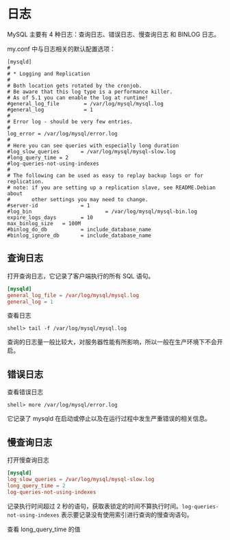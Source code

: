 # 日志

MySQL 主要有 4 种日志：查询日志、错误日志、慢查询日志 和 BINLOG 日志。

my.conf 中与日志相关的默认配置选项：

```nginx
[mysqld]
#
# * Logging and Replication
#
# Both location gets rotated by the cronjob.
# Be aware that this log type is a performance killer.
# As of 5.1 you can enable the log at runtime!
#general_log_file        = /var/log/mysql/mysql.log
#general_log             = 1
#
# Error log - should be very few entries.
#
log_error = /var/log/mysql/error.log
#
# Here you can see queries with especially long duration
#log_slow_queries       = /var/log/mysql/mysql-slow.log
#long_query_time = 2
#log-queries-not-using-indexes
#
# The following can be used as easy to replay backup logs or for replication.
# note: if you are setting up a replication slave, see README.Debian about
#       other settings you may need to change.
#server-id              = 1
#log_bin                        = /var/log/mysql/mysql-bin.log
expire_logs_days        = 10
max_binlog_size   = 100M
#binlog_do_db           = include_database_name
#binlog_ignore_db       = include_database_name
```

## 查询日志

打开查询日志，它记录了客户端执行的所有 SQL 语句。

```conf
[mysqld]
general_log_file = /var/log/mysql/mysql.log
general_log = 1
```

查看日志

```shell
shell> tail -f /var/log/mysql/mysql.log
```

查询的日志量一般比较大，对服务器性能有所影响，所以一般在生产环境下不会开启。

## 错误日志

查看错误日志

```shell
shell> more /var/log/mysql/error.log
```

它记录了 mysqld 在启动或停止以及在运行过程中发生严重错误的相关信息。

## 慢查询日志

打开慢查询日志

```conf
[mysqld]
log_slow_queries = /var/log/mysql/mysql-slow.log
long_query_time = 2
log-queries-not-using-indexes
```

记录执行时间超过 2 秒的语句，获取表锁定的时间不算执行时间。`log-queries-not-using-indexes` 表示要记录没有使用索引进行查询的慢查询语句。

查看 long_query_time 的值

```sql

```
